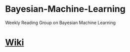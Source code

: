 # Bayesian-Machine-Learning
Weekly Reading Group on Bayesian Machine Learning

# [Wiki](https://github.com/BigBayes/Bayesian-Machine-Learning/wiki)
